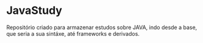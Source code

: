 # JavaStudy
Repositório criado para armazenar estudos sobre JAVA, indo desde a base, que seria a sua sintáxe, até frameworks e derivados.
